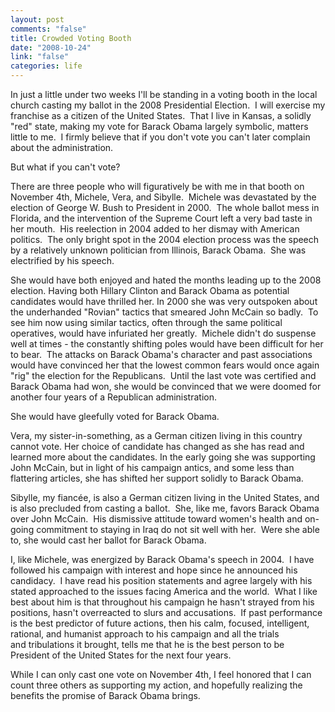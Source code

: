 ```yaml
--- 
layout: post
comments: "false"
title: Crowded Voting Booth
date: "2008-10-24"
link: "false"
categories: life
---
```

In just a little under two weeks I'll be standing in a voting booth in the local church casting my ballot in the 2008 Presidential Election.  I will exercise my franchise as a citizen of the United States.  That I live in Kansas, a solidly "red" state, making my vote for Barack Obama largely symbolic, matters little to me.  I firmly believe that if you don't vote you can't later complain about the administration.

But what if you can't vote?  

There are three people who will figuratively be with me in that booth on November 4th, Michele, Vera, and Sibylle.  Michele was devastated by the election of George W. Bush to President in 2000.  The whole ballot mess in Florida, and the intervention of the Supreme Court left a very bad taste in her mouth.  His reelection in 2004 added to her dismay with American politics.  The only bright spot in the 2004 election process was the speech by a relatively unknown politician from Illinois, Barack Obama.  She was electrified by his speech.

She would have both enjoyed and hated the months leading up to the 2008 election. Having both Hillary Clinton and Barack Obama as potential candidates would have thrilled her. In 2000 she was very outspoken about the underhanded "Rovian" tactics that smeared John McCain so badly.  To see him now using similar tactics, often through the same political operatives, would have infuriated her greatly.  Michele didn't do suspense well at times - the constantly shifting poles would have been difficult for her to bear.  The attacks on Barack Obama's character and past associations would have convinced her that the lowest common fears would once again "rig" the election for the Republicans.  Until the last vote was certified and Barack Obama had won, she would be convinced that we were doomed for another four years of a Republican administration.

She would have gleefully voted for Barack Obama.

Vera, my sister-in-something, as a German citizen living in this country cannot vote. Her choice of candidate has changed as she has read and learned more about the candidates. In the early going she was supporting John McCain, but in light of his campaign antics, and some less than flattering articles, she has shifted her support solidly to Barack Obama.

Sibylle, my fiancée, is also a German citizen living in the United States, and is also precluded from casting a ballot.  She, like me, favors Barack Obama over John McCain.  His dismissive attitude toward women's health and on-going commitment to staying in Iraq do not sit well with her.  Were she able to, she would cast her ballot for Barack Obama.

I, like Michele, was energized by Barack Obama's speech in 2004.  I have followed his campaign with interest and hope since he announced his candidacy.  I have read his position statements and agree largely with his stated approached to the issues facing America and the world.  What I like best about him is that throughout his campaign he hasn't strayed from his positions, hasn't overreacted to slurs and accusations.  If past performance is the best predictor of future actions, then his calm, focused, intelligent, rational, and humanist approach to his campaign and all the trials and tribulations it brought, tells me that he is the best person to be President of the United States for the next four years.

While I can only cast one vote on November 4th, I feel honored that I can count three others as supporting my action, and hopefully realizing the benefits the promise of Barack Obama brings.
